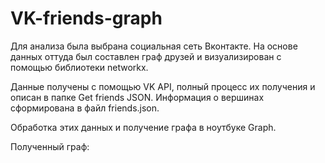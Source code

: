 # VK-friends-graph

Для анализа была выбрана социальная сеть Вконтакте. На основе данных оттуда был составлен граф друзей и визуализирован с помощью библиотеки networkx.

Данные получены с помощью VK API, полный процесс их получения и описан в папке Get friends JSON. Информация о вершинах сформирована в файл friends.json.

Обработка этих данных и получение графа в ноутбуке Graph.

Полученный граф:
